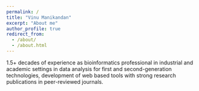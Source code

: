 ```yaml
---
permalink: /
title: "Vinu Manikandan"
excerpt: "About me"
author_profile: true
redirect_from: 
  - /about/
  - /about.html
---
```


1.5+ decades of experience as bioinformatics professional in industrial and academic settings in data analysis for first and second-generation technologies, development of web based tools with strong research publications in peer-reviewed journals.
